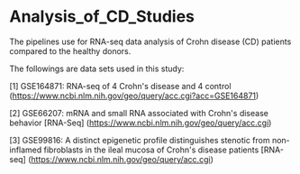 # Analysis_of_CD_Studies
The pipelines use for RNA-seq data analysis of Crohn disease (CD) patients compared to the healthy donors.

The followings are data sets used in this study:

[1] GSE164871: RNA-seq of 4 Crohn's disease and 4 control (https://www.ncbi.nlm.nih.gov/geo/query/acc.cgi?acc=GSE164871)

[2] GSE66207: mRNA and small RNA associated with Crohn's disease behavior [RNA-Seq] (https://www.ncbi.nlm.nih.gov/geo/query/acc.cgi)

[3] GSE99816: A distinct epigenetic profile distinguishes stenotic from non-inflamed fibroblasts in the ileal mucosa of Crohn's disease patients [RNA-seq] (https://www.ncbi.nlm.nih.gov/geo/query/acc.cgi)
